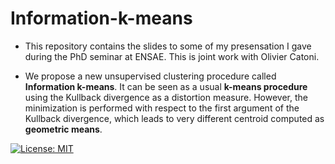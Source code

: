 # Information-k-means

* This repository contains the slides to some of my presensation I gave during the PhD seminar at ENSAE.
This is joint work with Olivier Catoni.

* We propose a new unsupervised clustering procedure called **Information k-means**. It can be seen
as a usual **k-means procedure** using the Kullback divergence as a distortion measure.
However, the minimization is performed with respect to the first argument of the Kullback divergence, 
which leads to very different centroid computed as **geometric means**.

[![License: MIT](https://img.shields.io/badge/License-MIT-yellow.svg)](https://opensource.org/licenses/MIT)


